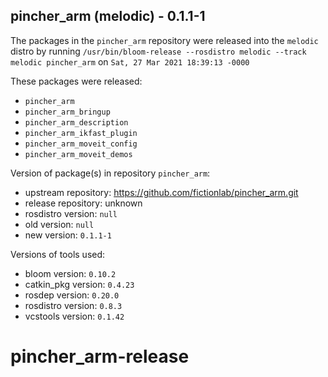 ## pincher_arm (melodic) - 0.1.1-1

The packages in the `pincher_arm` repository were released into the `melodic` distro by running `/usr/bin/bloom-release --rosdistro melodic --track melodic pincher_arm` on `Sat, 27 Mar 2021 18:39:13 -0000`

These packages were released:
- `pincher_arm`
- `pincher_arm_bringup`
- `pincher_arm_description`
- `pincher_arm_ikfast_plugin`
- `pincher_arm_moveit_config`
- `pincher_arm_moveit_demos`

Version of package(s) in repository `pincher_arm`:

- upstream repository: https://github.com/fictionlab/pincher_arm.git
- release repository: unknown
- rosdistro version: `null`
- old version: `null`
- new version: `0.1.1-1`

Versions of tools used:

- bloom version: `0.10.2`
- catkin_pkg version: `0.4.23`
- rosdep version: `0.20.0`
- rosdistro version: `0.8.3`
- vcstools version: `0.1.42`


# pincher_arm-release